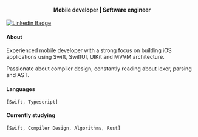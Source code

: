 <h4 align="center">Mobile developer | Software engineer</h4>

   [![Linkedin Badge](https://img.shields.io/badge/-@josymarss-black?style=flat-square&labelColor=white&logo=linkedin&logoColor=black&link=https://www.linkedin.com/in/josemar-silva-550b38124/)](https://www.linkedin.com/in/josemar-silva-550b38124/) 

#### About

Experienced mobile developer with a strong focus on building iOS applications using Swift, SwiftUI, UIKit and MVVM architecture.

Passionate about compiler design, constantly reading about lexer, parsing and AST.

#### Languages
   `[Swift, Typescript]`

#### Currently studying
   `[Swift, Compiler Design, Algorithms, Rust]`

    
